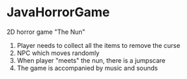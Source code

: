 # JavaHorrorGame
2D horror game "The Nun"
1. Player needs to collect all the items to remove the curse
2. NPC which moves randomly
3. When player "meets" the nun, there is a jumpscare
4. The game is accompanied by music and sounds
